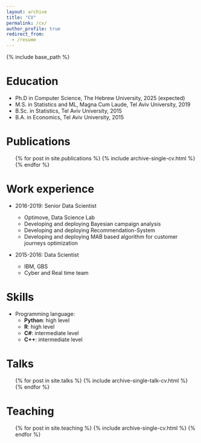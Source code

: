 ```yaml
---
layout: archive
title: "CV"
permalink: /cv/
author_profile: true
redirect_from:
  - /resume
---
```


{% include base_path %}

Education
======
* Ph.D in Computer Science, The Hebrew University, 2025 (expected)
* M.S. in Statistics and ML, Magna Cum Laude, Tel Aviv University, 2019 
* B.Sc. in Statistics, Tel Aviv University, 2015 
* B.A. in Economics, Tel Aviv University, 2015 

Publications
======
  <ul>{% for post in site.publications %}
    {% include archive-single-cv.html %}
  {% endfor %}</ul>
  

Work experience
======
* 2016-2019: Senior Data Scientist
  * Optimove, Data Science Lab
  * Developing and deploying Bayesian campaign analysis
  * Developing and deploying Recommendation-System
  * Developing and deploying MAB based algorithm for customer journeys optimization

* 2015-2016: Data Scientist
  * IBM, GBS
  * Cyber and Real time team
  
Skills
======
* Programming language:
  * **Python**: high level
  * **R**: high level
  * **C#**: intermediate  level
  * **C++**: intermediate  level

Talks
======
  <ul>{% for post in site.talks %}
    {% include archive-single-talk-cv.html %}
  {% endfor %}</ul>
  
Teaching
======
  <ul>{% for post in site.teaching %}
    {% include archive-single-cv.html %}
  {% endfor %}</ul>
